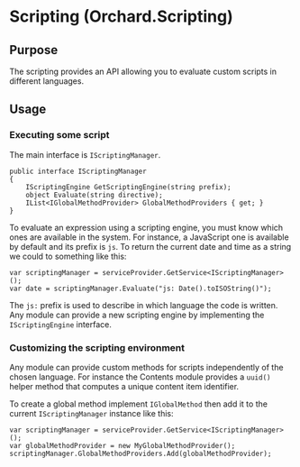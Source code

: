 ﻿# Scripting (Orchard.Scripting)

## Purpose 

The scripting provides an API allowing you to evaluate custom scripts in different languages.

## Usage

### Executing some script

The main interface is `IScriptingManager`.
```
public interface IScriptingManager
{
    IScriptingEngine GetScriptingEngine(string prefix);
    object Evaluate(string directive);  
    IList<IGlobalMethodProvider> GlobalMethodProviders { get; }
}
```

To evaluate an expression using a scripting engine, you must know which ones are available
in the system. For instance, a JavaScript one is available by default and its prefix is `js`.
To return the current date and time as a string we could to something like this:

```
var scriptingManager = serviceProvider.GetService<IScriptingManager>();
var date = scriptingManager.Evaluate("js: Date().toISOString()");
```

The `js:` prefix is used to describe in which language the code is written. Any module can provide
a new scripting engine by implementing the `IScriptingEngine` interface.

### Customizing the scripting environment

Any module can provide custom methods for scripts independently of the chosen language. For instance
the Contents module provides a `uuid()` helper method that computes a unique content item identifier.

To create a global method implement `IGlobalMethod` then add it to the current `IScriptingManager` 
instance like this:

```
var scriptingManager = serviceProvider.GetService<IScriptingManager>();
var globalMethodProvider = new MyGlobalMethodProvider();
scriptingManager.GlobalMethodProviders.Add(globalMethodProvider);
```